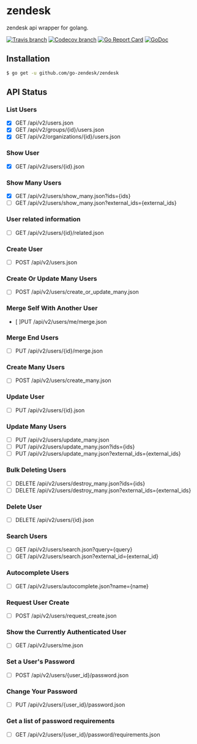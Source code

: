 # zendesk

zendesk api wrapper for golang.

[![Travis branch](https://img.shields.io/travis/go-zendesk/zendesk/master.svg)](https://travis-ci.org/go-zendesk/zendesk)
[![Codecov branch](https://img.shields.io/codecov/c/github/go-zendesk/zendesk/master.svg)](https://codecov.io/gh/go-zendesk/zendesk)
[![Go Report Card](https://goreportcard.com/badge/github.com/go-zendesk/zendesk)](https://goreportcard.com/report/github.com/go-zendesk/zendesk)
[![GoDoc](https://godoc.org/github.com/go-zendesk/zendesk?status.svg)](https://godoc.org/github.com/go-zendesk/zendesk)

## Installation

```bash
$ go get -u github.com/go-zendesk/zendesk
```

## API Status

### List Users
- [x] GET /api/v2/users.json
- [x] GET /api/v2/groups/{id}/users.json
- [x] GET /api/v2/organizations/{id}/users.json

### Show User
- [x] GET /api/v2/users/{id}.json

### Show Many Users
- [x] GET /api/v2/users/show_many.json?ids={ids}
- [ ] GET /api/v2/users/show_many.json?external_ids={external_ids}

### User related information
- [ ] GET /api/v2/users/{id}/related.json

### Create User
- [ ] POST /api/v2/users.json

### Create Or Update Many Users
- [ ] POST /api/v2/users/create_or_update_many.json

### Merge Self With Another User
- [ ]PUT /api/v2/users/me/merge.json

### Merge End Users
- [ ] PUT /api/v2/users/{id}/merge.json

### Create Many Users
- [ ] POST /api/v2/users/create_many.json

### Update User
- [ ] PUT /api/v2/users/{id}.json

### Update Many Users
- [ ] PUT /api/v2/users/update_many.json
- [ ] PUT /api/v2/users/update_many.json?ids={ids}
- [ ] PUT /api/v2/users/update_many.json?external_ids={external_ids}

### Bulk Deleting Users
- [ ] DELETE /api/v2/users/destroy_many.json?ids={ids}
- [ ] DELETE /api/v2/users/destroy_many.json?external_ids={external_ids}

### Delete User
- [ ] DELETE /api/v2/users/{id}.json

### Search Users
- [ ] GET /api/v2/users/search.json?query={query}
- [ ] GET /api/v2/users/search.json?external_id={external_id}

### Autocomplete Users
- [ ] GET /api/v2/users/autocomplete.json?name={name}

### Request User Create
- [ ] POST /api/v2/users/request_create.json

### Show the Currently Authenticated User
- [ ] GET /api/v2/users/me.json

### Set a User's Password
- [ ] POST /api/v2/users/{user_id}/password.json

### Change Your Password
- [ ] PUT /api/v2/users/{user_id}/password.json

### Get a list of password requirements
- [ ] GET /api/v2/users/{user_id}/password/requirements.json